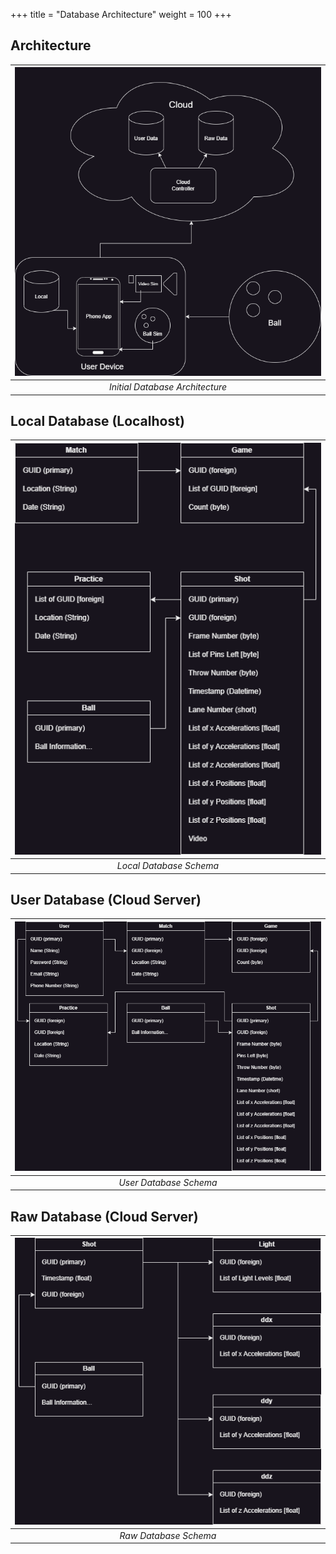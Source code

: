 +++
title = "Database Architecture"
weight = 100
+++

## Architecture
| ![Initial Database Architecture](Architecture.png?width=35vw&lightbox=false) | 
|:--:| 
| *Initial Database Architecture* |


## Local Database (Localhost)
| ![Local Database](LocalDB.png?width=30vw&lightbox=false) | 
|:--:| 
| *Local Database Schema* |


## User Database (Cloud Server)
| ![User Database](UserDB.png?width=30vw&lightbox=false) | 
|:--:| 
| *User Database Schema* |


## Raw Database (Cloud Server)
| ![Raw Database](RawDB.png?width=30vw&lightbox=false) | 
|:--:| 
| *Raw Database Schema* |